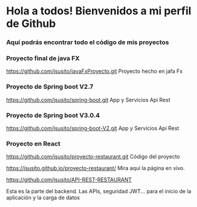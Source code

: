 # Hola a todos! Bienvenidos a mi perfil de Github

### Aquí podrás encontrar todo el código de mis proyectos

### Proyecto final de java FX 
https://github.com/jsusito/javaFxProyecto.git Proyecto hecho en jafa Fx

### Proyecto de Spring boot V2.7 
https://github.com/jsusito/spring-boot.git App y Servicios Api Rest

### Proyecto de Spring boot V3.0.4 
https://github.com/jsusito/spring-boot-V2.git App y Servicios Api Rest

### Proyecto en React
https://github.com/jsusito/proyecto-restaurant.git Código del proyecto 

https://jsusito.github.io/proyecto-restaurant/ Mira aquí la página en vivo.

https://github.com/jsusito/API-REST-RESTAURANT 

Esta es la parte del backend. Las APIs, seguridad JWT... para el inicio de la aplicación y la carga de datos
